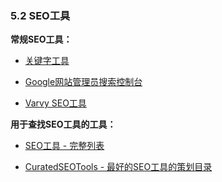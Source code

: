 ### 5.2 SEO工具

**常规SEO工具：**

+ [关键字工具](http://keywordtool.io/)

+ [Google网站管理员搜索控制台](https://www.google.com/webmasters/)

+ [Varvy SEO工具](https://varvy.com/tools/)


**用于查找SEO工具的工具：**

+ [SEO工具 - 完整列表](http://backlinko.com/seo-tools)

+ [CuratedSEOTools - 最好的SEO工具的策划目录](https://curatedseotools.com/)
